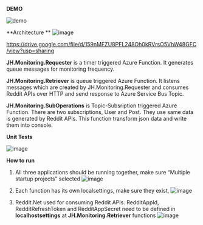 **DEMO**

![demo](https://github.com/Wahap/JH.Scheduler/assets/9551651/4d3ccbd0-78dc-4190-8109-c5be778e9746)

**Architecture **
![image](https://github.com/Wahap/JH.Scheduler/assets/9551651/c8043604-83da-43c8-a65c-1d7b2657f5fa)



https://drive.google.com/file/d/159nMFZU8PFL248Oh0kRVrsO5VhW48GFC/view?usp=sharing

**JH.Monitoring.Requester** is a timer triggered Azure Function. It generates queue messages for monitoring frequency. 

**JH.Monitoring.Retriever** is queue triggered Azure Function. It listens messages which are created by JH.Monitoring.Requester and consumes Reddit APIs over HTTP and send response to Azure Service Bus Topic.

**JH.Monitoring.SubOperations** is Topic-Subsription triggered Azure Function. There are two subscriptions, User and Post. They use same data is generated by Reddit APIs. This function transform json data and write them into console.




**Unit Tests**

![image](https://github.com/Wahap/JH.Scheduler/assets/9551651/821f159c-c822-4706-8e2d-d945b58394bc)




**How to run**

1)	All three applications should be running together, make sure  “Multiple startup projects” selected
 ![image](https://github.com/Wahap/JH.Scheduler/assets/9551651/5f663a4a-8caa-4da0-a420-ff206272aefd)


2)	Each function has its own localsettings, make sure they exist, 
![image](https://github.com/Wahap/JH.Scheduler/assets/9551651/df105299-4b1b-4a88-9189-6b34b6d08730)

3) Reddit.Net used for consuming  Reddit APIs. RedditAppId, RedditRefreshToken and RedditAppSecret need to be defined in **localhostsettings** at **JH.Monitoring.Retriever** functions
   ![image](https://github.com/Wahap/JH.Scheduler/assets/9551651/dab44397-6ef7-4d7b-b9cb-98a11a55732e)


 

